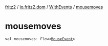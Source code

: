 [fritz2](../../index.md) / [io.fritz2.dom](../index.md) / [WithEvents](index.md) / [mousemoves](./mousemoves.md)

# mousemoves

`val mousemoves: Flow<`[`MouseEvent`](https://kotlinlang.org/api/latest/jvm/stdlib/org.w3c.dom.events/-mouse-event/index.html)`>`